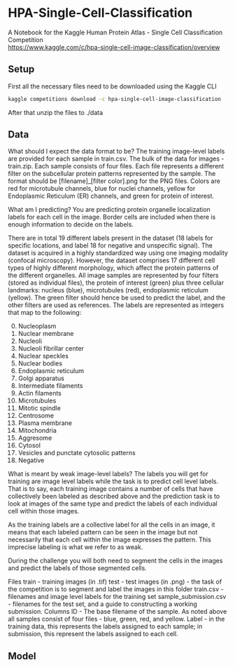 # HPA-Single-Cell-Classification
A Notebook for the Kaggle Human Protein Atlas - Single Cell Classification Competition <br>
https://www.kaggle.com/c/hpa-single-cell-image-classification/overview

## Setup 
First all the necessary files need to be downloaded using the Kaggle CLI
```bash
kaggle competitions download -c hpa-single-cell-image-classification
```
After that unzip the files to ./data

## Data
What should I expect the data format to be?
The training image-level labels are provided for each sample in train.csv. The bulk of the data for images - train.zip. Each sample consists of four files. Each file represents a different filter on the subcellular protein patterns represented by the sample. The format should be [filename]_[filter color].png for the PNG files. Colors are red for microtubule channels, blue for nuclei channels, yellow for Endoplasmic Reticulum (ER) channels, and green for protein of interest.

What am I predicting?
You are predicting protein organelle localization labels for each cell in the image. Border cells are included when there is enough information to decide on the labels.

There are in total 19 different labels present in the dataset (18 labels for specific locations, and label 18 for negative and unspecific signal). The dataset is acquired in a highly standardized way using one imaging modality (confocal microscopy). However, the dataset comprises 17 different cell types of highly different morphology, which affect the protein patterns of the different organelles. All image samples are represented by four filters (stored as individual files), the protein of interest (green) plus three cellular landmarks: nucleus (blue), microtubules (red), endoplasmic reticulum (yellow). The green filter should hence be used to predict the label, and the other filters are used as references. The labels are represented as integers that map to the following:

0. Nucleoplasm
1. Nuclear membrane
2. Nucleoli
3. Nucleoli fibrillar center
4. Nuclear speckles
5. Nuclear bodies
6. Endoplasmic reticulum
7. Golgi apparatus
8. Intermediate filaments
9. Actin filaments
10. Microtubules
11. Mitotic spindle
12. Centrosome
13. Plasma membrane
14. Mitochondria
15. Aggresome
16. Cytosol
17. Vesicles and punctate cytosolic patterns
18. Negative

What is meant by weak image-level labels?
The labels you will get for training are image level labels while the task is to predict cell level labels. That is to say, each training image contains a number of cells that have collectively been labeled as described above and the prediction task is to look at images of the same type and predict the labels of each individual cell within those images.

As the training labels are a collective label for all the cells in an image, it means that each labeled pattern can be seen in the image but not necessarily that each cell within the image expresses the pattern. This imprecise labeling is what we refer to as weak.

During the challenge you will both need to segment the cells in the images and predict the labels of those segmented cells.

Files
train - training images (in .tif)
test - test images (in .png) - the task of the competition is to segment and label the images in this folder
train.csv - filenames and image level labels for the training set
sample_submission.csv - filenames for the test set, and a guide to constructing a working submission.
Columns
ID - The base filename of the sample. As noted above all samples consist of four files - blue, green, red, and yellow.
Label - in the training data, this represents the labels assigned to each sample; in submission, this represent the labels assigned to each cell.

## Model



